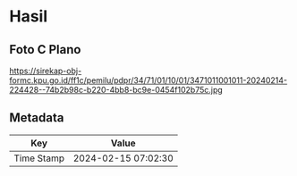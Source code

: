 # Hasil

## Foto C Plano

https://sirekap-obj-formc.kpu.go.id/ff1c/pemilu/pdpr/34/71/01/10/01/3471011001011-20240214-224428--74b2b98c-b220-4bb8-bc9e-0454f102b75c.jpg


## Metadata

| Key        | Value               |
| ---------- | ------------------- |
| Time Stamp | 2024-02-15 07:02:30 |



